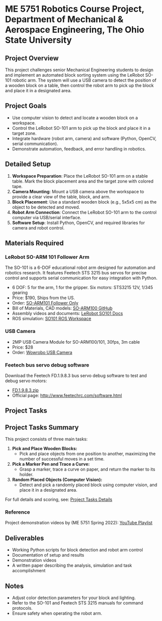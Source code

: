 # ME 5751 Robotics Course Project, Department of Mechanical & Aerospace Engineering, The Ohio State University

## Project Overview
This project challenges senior Mechanical Engineering students to design and implement an automated block sorting system using the LeRobot SO-101 robotic arm. The system will use a USB camera to detect the position of a wooden block on a table, then control the robot arm to pick up the block and place it in a designated area.

## Project Goals
- Use computer vision to detect and locate a wooden block on a workspace.
- Control the LeRobot SO-101 arm to pick up the block and place it in a target zone.
- Integrate hardware (robot arm, camera) and software (Python, OpenCV, serial communication).
- Demonstrate automation, feedback, and error handling in robotics.

## Detailed Setup
1. **Workspace Preparation**: Place the LeRobot SO-101 arm on a stable table. Mark the block placement area and the target zone with colored tape.
2. **Camera Mounting**: Mount a USB camera above the workspace to provide a clear view of the table, block, and arm.
3. **Block Placement**: Use a standard wooden block (e.g., 5x5x5 cm) as the object to be detected and moved.
4. **Robot Arm Connection**: Connect the LeRobot SO-101 arm to the control computer via USB/serial interface.
5. **Software Setup**: Install Python, OpenCV, and required libraries for camera and robot control.

## Materials Required
### LeRobot SO-ARM 101 Follower Arm
The SO-101 is a 6-DOF educational robot arm designed for automation and robotics research. It features Feetech STS 3215 bus servos for precise control and supports serial communication for easy integration with Python.
- 6 DOF: 5 for the arm, 1 for the gripper. Six motors: STS3215 12V, 1/345 gearing
- Price: $190, Ships from the US.
- Order: [SO-ARM101 Follower Only](https://partabot.com/products/so-arm101-follower-only?variant=43200383549555)
- Bill of Materials, CAD models: [SO-ARM100 GitHub](https://github.com/TheRobotStudio/SO-ARM100?tab=readme-ov-file)
- Assembly videos and documents: [LeRobot SO101 Docs](https://huggingface.co/docs/lerobot/so101)
- ROS simulation: [SO101 ROS Workspace](https://github.com/Pavankv92/lerobot_ws/tree/main)

### USB Camera
- 2MP USB Camera Module for SO-ARM100/101, 30fps, 3m cable
- Price: $28
- Order: [Wowrobo USB Camera](https://shop.wowrobo.com/products/2mp-usb-camera-module-for-so-arm100-101-30fps-3m-cable?utm_source=chatgpt.com)

### Feetech bus servo debug software
Download the Feetech FD.1.9.8.3 bus servo debug software to test and debug servo motors:
- [FD.1.9.8.3.zip](./project_files/FD1.9.8.3.zip)
- Official page: http://www.feetechrc.com/software.html

## Project Tasks

## Project Tasks Summary

This project consists of three main tasks:

1. **Pick and Place Wooden Blocks:**
	- Pick and place objects from one position to another, maximizing the number of successful moves in a set time.
2. **Pick a Marker Pen and Trace a Curve:**
	- Grasp a marker, trace a curve on paper, and return the marker to its holder.
3. **Random Placed Objects (Computer Vision):**
	- Detect and pick a randomly placed block using computer vision, and place it in a designated area.


For full details and scoring, see: [Project Tasks Details](./project_tasks.html)

### Reference
Project demonstration videos by (ME 5751 Spring 2022): [YouTube Playlist](https://youtube.com/playlist?list=PLjiZ26l9QIkyiXn23hBsi-Rf1M4ZiOSlU&si=nGxQqdxfMZ-IuwAd)

## Deliverables
- Working Python scripts for block detection and robot arm control
- Documentation of setup and results
- Demonstration videos
- A written paper describing the analysis, simulation and task accomplishment

## Notes
- Adjust color detection parameters for your block and lighting.
- Refer to the SO-101 and Feetech STS 3215 manuals for command protocols.
- Ensure safety when operating the robot arm.
